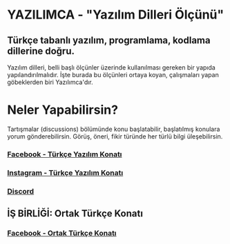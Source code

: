 # YAZILIMCA - "Yazılım Dilleri Ölçünü"
## Türkçe tabanlı yazılım, programlama, kodlama dillerine doğru.
Yazılım dilleri, belli başlı ölçünler üzerinde kullanılması gereken bir yapıda yapılandırılmalıdır. İşte burada bu ölçünleri ortaya koyan, çalışmaları yapan göbeklerden biri Yazılımca'dır.

# Neler Yapabilirsin?

Tartışmalar (discussions) bölümünde konu başlatabilir, başlatılmış konulara yorum gönderebilirsin.
Görüş, öneri, fikir türünde her türlü bilgi üleşebilirsin.

### [Facebook - Türkçe Yazılım Konatı](https://www.facebook.com/groups/turkceyazilimkonati)
### [Instagram - Türkçe Yazılım Konatı](https://www.instagram.com/turkceyazilimkonati/)
### [Discord](https://discord.gg/8ymtm9XPyQ)


## İŞ BİRLİĞİ: Ortak Türkçe Konatı
### [Facebook - Ortak Türkçe Konatı](https://www.facebook.com/groups/ortakturkcekonati)

